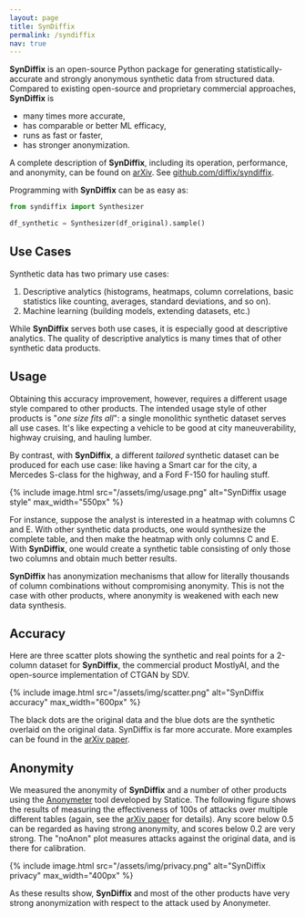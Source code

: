 ```yaml
---
layout: page
title: SynDiffix
permalink: /syndiffix
nav: true
---
```


**SynDiffix** is an open-source Python package for generating statistically-accurate and strongly anonymous synthetic data from structured data. Compared to existing open-source and proprietary commercial approaches, **SynDiffix** is

- many times more accurate,
- has comparable or better ML efficacy,
- runs as fast or faster,
- has stronger anonymization.

A complete description of **SynDiffix**, including its operation, performance, and anonymity, can be found on [arXiv](https://arxiv.org/abs/2311.09628). See [github.com/diffix/syndiffix](https://github.com/diffix/syndiffix).

Programming with **SynDiffix** can be as easy as:

```py
from syndiffix import Synthesizer

df_synthetic = Synthesizer(df_original).sample()
```

## Use Cases

Synthetic data has two primary use cases:

1. Descriptive analytics (histograms, heatmaps, column correlations, basic statistics like counting, averages, standard deviations, and so on).
2. Machine learning (building models, extending datasets, etc.)

While **SynDiffix** serves both use cases, it is especially good at descriptive analytics. The quality of descriptive analytics is many times that of other synthetic data products.

## Usage

Obtaining this accuracy improvement, however, requires a different usage style compared to other products. The intended usage style of other products is "*one size fits all*": a single monolithic synthetic dataset serves all use cases. It's like expecting a vehicle to be good at city maneuverability, highway cruising, and hauling lumber.

By contrast, with **SynDiffix**, a different *tailored* synthetic dataset can be produced for each use case: like having a Smart car for the city, a Mercedes S-class for the highway, and a Ford F-150 for hauling stuff.

{% include image.html src="/assets/img/usage.png" alt="SynDiffix usage style" max_width="550px" %}

For instance, suppose the analyst is interested in a heatmap with columns C and E. With other synthetic data products, one would synthesize the complete table, and then make the heatmap with only columns C and E. With **SynDiffix**, one would create a synthetic table consisting of only those two columns and obtain much better results.

**SynDiffix** has anonymization mechanisms that allow for literally thousands of column combinations without compromising anonymity. This is not the case with other products, where anonymity is weakened with each new data synthesis.

## Accuracy

Here are three scatter plots showing the synthetic and real points for a 2-column dataset for **SynDiffix**, the commercial product MostlyAI, and the open-source implementation of CTGAN by SDV.

{% include image.html src="/assets/img/scatter.png" alt="SynDiffix accuracy" max_width="600px" %}

The black dots are the original data and the blue dots are the synthetic overlaid on the original data. SynDiffix is far more accurate. More examples can be found in the [arXiv paper](https://arxiv.org/abs/2311.09628).

## Anonymity

We measured the anonymity of **SynDiffix** and a number of other products using the [Anonymeter](https://github.com/statice/anonymeter) tool developed by Statice. The following figure shows the results of measuring the effectiveness of 100s of attacks over multiple different tables (again, see the [arXiv paper](https://arxiv.org/abs/2311.09628) for details). Any score below 0.5 can be regarded as having strong anonymity, and scores below 0.2 are very strong. The "noAnon" plot measures attacks against the original data, and is there for calibration.

{% include image.html src="/assets/img/privacy.png" alt="SynDiffix privacy" max_width="400px" %}

As these results show, **SynDiffix** and most of the other products have very strong anonymization with respect to the attack used by Anonymeter.